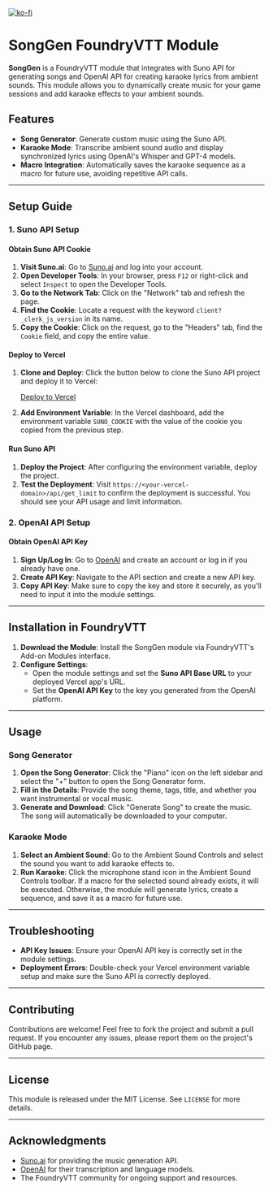 
[![ko-fi](https://ko-fi.com/img/githubbutton_sm.svg)](https://ko-fi.com/D1D210UKH9)  

# SongGen FoundryVTT Module

**SongGen** is a FoundryVTT module that integrates with Suno API for generating songs and OpenAI API for creating karaoke lyrics from ambient sounds. This module allows you to dynamically create music for your game sessions and add karaoke effects to your ambient sounds.

## Features

- **Song Generator**: Generate custom music using the Suno API.
- **Karaoke Mode**: Transcribe ambient sound audio and display synchronized lyrics using OpenAI's Whisper and GPT-4 models.
- **Macro Integration**: Automatically saves the karaoke sequence as a macro for future use, avoiding repetitive API calls.

---

## Setup Guide

### 1. Suno API Setup

#### Obtain Suno API Cookie

1. **Visit Suno.ai**: Go to [Suno.ai](https://app.suno.ai) and log into your account.
2. **Open Developer Tools**: In your browser, press `F12` or right-click and select `Inspect` to open the Developer Tools.
3. **Go to the Network Tab**: Click on the "Network" tab and refresh the page.
4. **Find the Cookie**: Locate a request with the keyword `client?_clerk_js_version` in its name.
5. **Copy the Cookie**: Click on the request, go to the "Headers" tab, find the `Cookie` field, and copy the entire value.

#### Deploy to Vercel

1. **Clone and Deploy**: Click the button below to clone the Suno API project and deploy it to Vercel:

   [Deploy to Vercel](https://vercel.com/new/clone?repository-url=https%3A%2F%2Fgithub.com%2Fgcui-art%2Fsuno-api&env=SUNO_COOKIE&project-name=suno-api&repository-name=suno-api)

2. **Add Environment Variable**: In the Vercel dashboard, add the environment variable `SUNO_COOKIE` with the value of the cookie you copied from the previous step.

#### Run Suno API

1. **Deploy the Project**: After configuring the environment variable, deploy the project.
2. **Test the Deployment**: Visit `https://<your-vercel-domain>/api/get_limit` to confirm the deployment is successful. You should see your API usage and limit information.

### 2. OpenAI API Setup

#### Obtain OpenAI API Key

1. **Sign Up/Log In**: Go to [OpenAI](https://platform.openai.com/signup) and create an account or log in if you already have one.
2. **Create API Key**: Navigate to the API section and create a new API key.
3. **Copy API Key**: Make sure to copy the key and store it securely, as you'll need to input it into the module settings.

---

## Installation in FoundryVTT

1. **Download the Module**: Install the SongGen module via FoundryVTT's Add-on Modules interface.
2. **Configure Settings**: 
   - Open the module settings and set the **Suno API Base URL** to your deployed Vercel app's URL.
   - Set the **OpenAI API Key** to the key you generated from the OpenAI platform.

---

## Usage

### Song Generator

1. **Open the Song Generator**: Click the "Piano" icon on the left sidebar and select the "+" button to open the Song Generator form.
2. **Fill in the Details**: Provide the song theme, tags, title, and whether you want instrumental or vocal music.
3. **Generate and Download**: Click "Generate Song" to create the music. The song will automatically be downloaded to your computer.

### Karaoke Mode

1. **Select an Ambient Sound**: Go to the Ambient Sound Controls and select the sound you want to add karaoke effects to.
2. **Run Karaoke**: Click the microphone stand icon in the Ambient Sound Controls toolbar. If a macro for the selected sound already exists, it will be executed. Otherwise, the module will generate lyrics, create a sequence, and save it as a macro for future use.

---

## Troubleshooting

- **API Key Issues**: Ensure your OpenAI API key is correctly set in the module settings.
- **Deployment Errors**: Double-check your Vercel environment variable setup and make sure the Suno API is correctly deployed.

---

## Contributing

Contributions are welcome! Feel free to fork the project and submit a pull request. If you encounter any issues, please report them on the project's GitHub page.

---

## License

This module is released under the MIT License. See `LICENSE` for more details.

---

## Acknowledgments

- [Suno.ai](https://app.suno.ai) for providing the music generation API.
- [OpenAI](https://platform.openai.com/) for their transcription and language models.
- The FoundryVTT community for ongoing support and resources.

